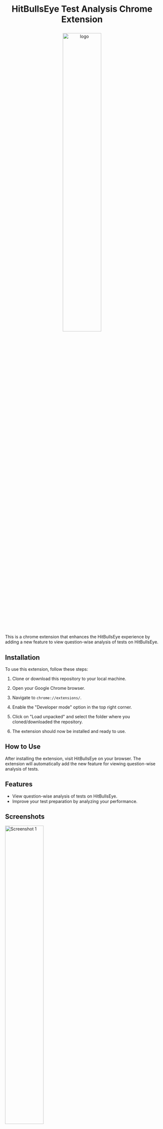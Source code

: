 # <p align="center">HitBullsEye Test Analysis Chrome Extension</p>

<p align="center">

  <img src="https://github.com/sauravhathi/Hitbullseye-Test-Analysis/assets/61316762/6a2965c8-4a50-4934-b921-1bb64825d3b9" alt="logo" style="width: 50%">
  
</p>

This is a chrome extension that enhances the HitBullsEye experience by adding a new feature to view question-wise analysis of tests on HitBullsEye.

## Installation

To use this extension, follow these steps:

1. Clone or download this repository to your local machine.

2. Open your Google Chrome browser.

3. Navigate to `chrome://extensions/`.

4. Enable the "Developer mode" option in the top right corner.

5. Click on "Load unpacked" and select the folder where you cloned/downloaded the repository.

6. The extension should now be installed and ready to use.

## How to Use

After installing the extension, visit HitBullsEye on your browser. The extension will automatically add the new feature for viewing question-wise analysis of tests.

## Features

- View question-wise analysis of tests on HitBullsEye.
- Improve your test preparation by analyzing your performance.

## Screenshots
  
<!-- Screenshot 1 -->
<img src="https://github.com/sauravhathi/Hitbullseye-Test-Analysis/assets/61316762/3453d6a0-a803-4d00-a228-3a2c7ce998d8" alt="Screenshot 1" style="width: 50%">

<!-- Screenshot 2 -->
<img src="https://github.com/sauravhathi/Hitbullseye-Test-Analysis/assets/61316762/839a4a5e-fea0-4211-9236-348c45dd11ce" alt="Screenshot 2" style="width: 50%">

## Support and Contribution

If you encounter any issues or have suggestions for improvement, please feel free to [open an issue](https://github.com/sauravhathi/hitbullseye-test-analysis/issues). Contributions are also welcome! Fork the repository, make your changes, and create a pull request.

## Buy Me A Coffee ☕

If you find this extension helpful and wish to support my work, you can buy me a coffee!

<a href="https://www.buymeacoffee.com/sauravhathi" target="_blank"><img src="https://cdn.buymeacoffee.com/buttons/v2/arial-yellow.png" alt="Buy Me A Coffee" style="height: 60px !important;width: 217px !important;" ></a>

## Connect with Me

Let's connect on LinkedIn! [LinkedIn](https://www.linkedin.com/in/sauravhathi/)

## License

This project is licensed under the MIT License. See the [LICENSE](https://github.com/sauravhathi/hitbullseye-test-analysis/blob/master/LICENSE) file for details.

---

👨‍💻 **Author: Saurav Hathi**
🌟 **GitHub: [https://github.com/sauravhathi](https://github.com/sauravhathi)**
